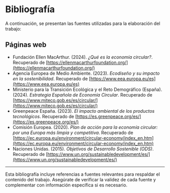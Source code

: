 # Bibliografía

A continuación, se presentan las fuentes utilizadas para la elaboración del trabajo:

## Páginas web
- Fundación Ellen MacArthur. (2024). *¿Qué es la economía circular?*. Recuperado de [https://ellenmacarthurfoundation.org/](https://ellenmacarthurfoundation.org/)
- Agencia Europea de Medio Ambiente. (2023). *Ecodiseño y su impacto en la sostenibilidad*. Recuperado de [https://www.eea.europa.eu/es](https://www.eea.europa.eu/es)
- Ministerio para la Transición Ecológica y el Reto Demográfico (España). (2024). *Estrategia Española de Economía Circular*. Recuperado de [https://www.miteco.gob.es/es/circular/](https://www.miteco.gob.es/es/circular/)
- Greenpeace España. (2023). *El impacto ambiental de los productos tecnológicos*. Recuperado de [https://es.greenpeace.org/es/](https://es.greenpeace.org/es/)
- Comisión Europea. (2020). *Plan de acción para la economía circular: por una Europa más limpia y competitiva*. Recuperado de [https://ec.europa.eu/environment/circular-economy/index_en.htm](https://ec.europa.eu/environment/circular-economy/index_en.htm)
- Naciones Unidas. (2015). *Objetivos de Desarrollo Sostenible (ODS)*. Recuperado de [https://www.un.org/sustainabledevelopment/es/](https://www.un.org/sustainabledevelopment/es/)

---

Esta bibliografía incluye referencias a fuentes relevantes para respaldar el contenido del trabajo. Asegúrate de verificar la validez de cada fuente y complementar con información específica si es necesario.
